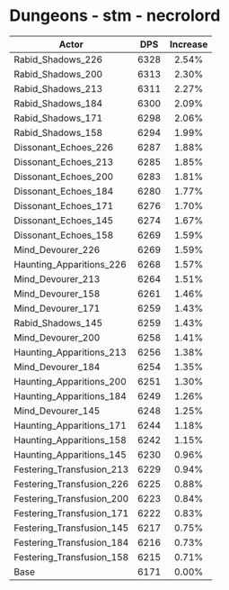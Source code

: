 # Dungeons - stm - necrolord
| Actor | DPS | Increase |
|---|:---:|:---:|
|Rabid_Shadows_226|6328|2.54%|
|Rabid_Shadows_200|6313|2.30%|
|Rabid_Shadows_213|6311|2.27%|
|Rabid_Shadows_184|6300|2.09%|
|Rabid_Shadows_171|6298|2.06%|
|Rabid_Shadows_158|6294|1.99%|
|Dissonant_Echoes_226|6287|1.88%|
|Dissonant_Echoes_213|6285|1.85%|
|Dissonant_Echoes_200|6283|1.81%|
|Dissonant_Echoes_184|6280|1.77%|
|Dissonant_Echoes_171|6276|1.70%|
|Dissonant_Echoes_145|6274|1.67%|
|Dissonant_Echoes_158|6269|1.59%|
|Mind_Devourer_226|6269|1.59%|
|Haunting_Apparitions_226|6268|1.57%|
|Mind_Devourer_213|6264|1.51%|
|Mind_Devourer_158|6261|1.46%|
|Mind_Devourer_171|6259|1.43%|
|Rabid_Shadows_145|6259|1.43%|
|Mind_Devourer_200|6258|1.41%|
|Haunting_Apparitions_213|6256|1.38%|
|Mind_Devourer_184|6254|1.35%|
|Haunting_Apparitions_200|6251|1.30%|
|Haunting_Apparitions_184|6249|1.26%|
|Mind_Devourer_145|6248|1.25%|
|Haunting_Apparitions_171|6244|1.18%|
|Haunting_Apparitions_158|6242|1.15%|
|Haunting_Apparitions_145|6230|0.96%|
|Festering_Transfusion_213|6229|0.94%|
|Festering_Transfusion_226|6225|0.88%|
|Festering_Transfusion_200|6223|0.84%|
|Festering_Transfusion_171|6222|0.83%|
|Festering_Transfusion_145|6217|0.75%|
|Festering_Transfusion_184|6216|0.73%|
|Festering_Transfusion_158|6215|0.71%|
|Base|6171|0.00%|

